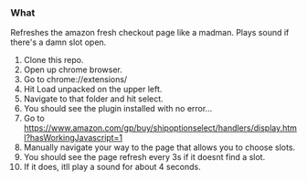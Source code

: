 ### What
Refreshes the amazon fresh checkout page like a madman. Plays sound if there's a damn slot open.

1. Clone this repo.
2. Open up chrome browser.
3. Go to chrome://extensions/
4. Hit Load unpacked on the upper left.
5. Navigate to that folder and hit select.
6. You should see the plugin installed with no error...
7. Go to https://www.amazon.com/gp/buy/shipoptionselect/handlers/display.html?hasWorkingJavascript=1
8. Manually navigate your way to the page that allows you to choose slots.
9. You should see the page refresh every 3s if it doesnt find a slot.
10. If it does, itll play a sound for about 4 seconds.
